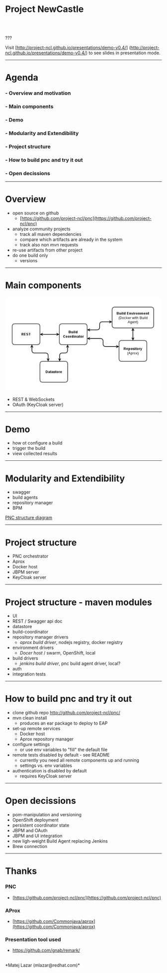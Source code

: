 
Project NewCastle
=================
<br />


<br />


???

Visit [http://project-ncl.github.io/presentations/demo-v0.4/] (http://project-ncl.github.io/presentations/demo-v0.4/) to see slides in presentation mode. 

---

Agenda
======

### - Overview and motivation

### - Main components

### - Demo

### - Modularity and Extendibility

### - Project structure

### - How to build pnc and try it out

### - Open decissions

---

Overview
========
- open source on github
    - [https://github.com/project-ncl/pnc](https://github.com/project-ncl/pnc)
- analyze community projects
    - track all maven dependencies
    - compare which artifacts are already in the system
    - track also non mvn requests
- re-use artifacts from other project
- do one build only
    - versions

---

Main components
===============
![main components](./images/pnc-main-components.png)

- REST & WebSockets
- OAuth (KeyCloak server)

---

Demo
====
- how ot configure a build
- trigger the build
- view collected results

---

Modularity and Extendibility
============================
- swagger
- build agents
- repository manager
- BPM

[PNC structure diagram](./images/pnc-detailed-diagram.png)

---

Project structure
=================
- PNC orchestrator
- Aprox
- Docker host
- JBPM server
- KeyCloak server

---

Project structure - maven modules
=================================
- UI
- REST / Swagger api doc
- datastore
- build-coordinator
- repository manager drivers
    - *aprox build driver*, nodejs registry, docker registry
- environment drivers
    - *Docer host* / swarm, OpenShift, local
- build drivers
    - *jenkins build driver*, pnc build agent driver, local?
- auth
- integration tests

---

How to build pnc and try it out
===============================
- clone github repo http://github.com/project-ncl/pnc/
- mvn clean install
    - produces an ear package to deploy to EAP
- set-up remote services
    - Docker host
    - Aprox repository manager
- configure settings
    - or use env variables to "fill" the default file
- remote tests disabled by default - see README
    - currently you need all remote components up and running
    - settings vs. env variables
- authentication is disabled by default
    - requires KeyCloak server

---

Open decissions
===============
- pom-manipulation and versioning
- OpenShift deployment
- persistent coordinator state
- JBPM and OAuth
- JBPM and UI integration
- new ligh-weight Build Agent replacing Jenkins
- Brew connection


---

Thanks
======

### PNC
- [https://github.com/project-ncl/pnc](https://github.com/project-ncl/pnc)

### AProx
- [https://github.com/Commonjava/aprox](https://github.com/Commonjava/aprox)

### Presentation tool used
- https://github.com/gnab/remark/

<br />
*Matej Lazar (mlazar@redhat.com)*
